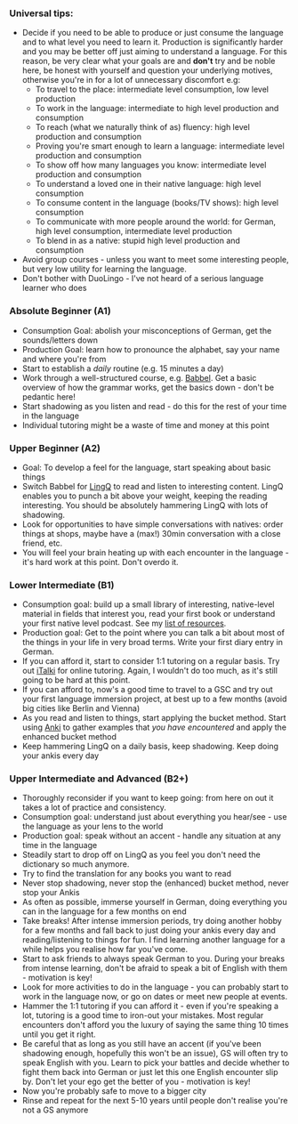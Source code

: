 ### Universal tips:
* Decide if you need to be able to produce or just consume the language and to what level you need to learn it. Production is significantly harder and you may be better off just aiming to understand a language. For this reason, be very clear what your goals are and **don't** try and be noble here, be honest with yourself and question your underlying motives, otherwise you're in for a lot of unnecessary discomfort e.g:
  * To travel to the place: intermediate level consumption, low level production
  * To work in the language: intermediate to high level production and consumption
  * To reach (what we naturally think of as) fluency: high level production and consumption
  * Proving you're smart enough to learn a language: intermediate level production and consumption
  * To show off how many languages you know: intermediate level production and consumption
  * To understand a loved one in their native language: high level consumption
  * To consume content in the language (books/TV shows): high level consumption
  * To communicate with more people around the world: for German, high level consumption, intermediate level production
  * To blend in as a native: stupid high level production and consumption
* Avoid group courses - unless you want to meet some interesting people, but very low utility for learning the language.
* Don't bother with DuoLingo - I've not heard of a serious language learner who does

### Absolute Beginner (A1)
* Consumption Goal: abolish your misconceptions of German, get the sounds/letters down
* Production Goal: learn how to pronounce the alphabet, say your name and where you're from
* Start to establish a *daily* routine (e.g. 15 minutes a day)
* Work through a well-structured course, e.g. [Babbel](www.babbel.com). Get a basic overview of how the grammar works, get the basics down - don't be pedantic here!
* Start shadowing as you listen and read - do this for the rest of your time in the language
* Individual tutoring might be a waste of time and money at this point

### Upper Beginner (A2)
* Goal: To develop a feel for the language, start speaking about basic things
* Switch Babbel for [LingQ](https://www.lingq.com/en/) to read and listen to interesting content. LingQ enables you to punch a bit above your weight, keeping the reading interesting. You should be absolutely hammering LingQ with lots of shadowing.
* Look for opportunities to have simple conversations with natives: order things at shops, maybe have a (max!) 30min conversation with a close friend, etc.
* You will feel your brain heating up with each encounter in the language - it's hard work at this point. Don't overdo it.

### Lower Intermediate (B1)
* Consumption goal: build up a small library of interesting, native-level material in fields that interest you, read your first book or understand your first native level podcast. See my [list of resources](TODO).
* Production goal: Get to the point where you can talk a bit about most of the things in your life in very broad terms. Write your first diary entry in German.
* If you can afford it, start to consider 1:1 tutoring on a regular basis. Try out [iTalki](https://www.italki.com/dashboard) for online tutoring. Again, I wouldn't do too much, as it's still going to be hard at this point.
* If you can afford to, now's a good time to travel to a GSC and try out your first language immersion project, at best up to a few months (avoid big cities like Berlin and Vienna)
* As you read and listen to things, start applying the bucket method. Start using [Anki](https://apps.ankiweb.net/) to gather examples that *you have encountered* and apply the enhanced bucket method
* Keep hammering LingQ on a daily basis, keep shadowing. Keep doing your ankis every day

### Upper Intermediate and Advanced (B2+)
* Thoroughly reconsider if you want to keep going: from here on out it takes a lot of practice and consistency.
* Consumption goal: understand just about everything you hear/see - use the language as your lens to the world
* Production goal: speak without an accent - handle any situation at any time in the language
* Steadily start to drop off on LingQ as you feel you don't need the dictionary so much anymore.
* Try to find the translation for any books you want to read
* Never stop shadowing, never stop the (enhanced) bucket method, never stop your Ankis
* As often as possible, immerse yourself in German, doing everything you can in the language for a few months on end
* Take breaks! After intense immersion periods, try doing another hobby for a few months and fall back to just doing your ankis every day and reading/listening to things for fun. I find learning another language for a while helps you realise how far you've come.
* Start to ask friends to always speak German to you. During your breaks from intense learning, don't be afraid to speak a bit of English with them - motivation is key!
* Look for more activities to do in the language - you can probably start to work in the language now, or go on dates or meet new people at events.
* Hammer the 1:1 tutoring if you can afford it - even if you're speaking a lot, tutoring is a good time to iron-out your mistakes. Most regular encounters don't afford you the luxury of saying the same thing 10 times until you get it right.
* Be careful that as long as you still have an accent (if you've been shadowing enough, hopefully this won't be an issue), GS will often try to speak English with you. Learn to pick your battles and decide whether to fight them back into German or just let this one English encounter slip by. Don't let your ego get the better of you - motivation is key!
* Now you're probably safe to move to a bigger city
* Rinse and repeat for the next 5-10 years until people don't realise you're not a GS anymore
